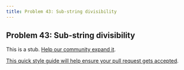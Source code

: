 ```yaml
---
title: Problem 43: Sub-string divisibility
---
```

## Problem 43: Sub-string divisibility

This is a stub. <a href='https://github.com/freecodecamp/guides/tree/master/src/pages/certifications/coding-interview-prep/project-euler/problem-43-sub-string-divisibility/index.md' target='_blank' rel='nofollow'>Help our community expand it</a>.

<a href='https://github.com/freecodecamp/guides/blob/master/README.md' target='_blank' rel='nofollow'>This quick style guide will help ensure your pull request gets accepted</a>.

<!-- The article goes here, in GitHub-flavored Markdown. Feel free to add YouTube videos, images, and CodePen/JSBin embeds  -->
